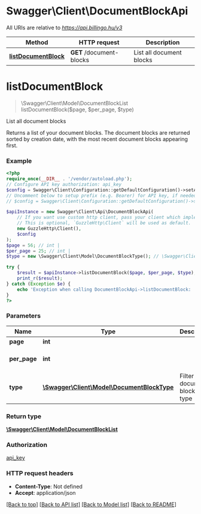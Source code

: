 # Swagger\Client\DocumentBlockApi

All URIs are relative to *https://api.billingo.hu/v3*

Method | HTTP request | Description
------------- | ------------- | -------------
[**listDocumentBlock**](DocumentBlockApi.md#listdocumentblock) | **GET** /document-blocks | List all document blocks

# **listDocumentBlock**
> \Swagger\Client\Model\DocumentBlockList listDocumentBlock($page, $per_page, $type)

List all document blocks

Returns a list of your document blocks. The document blocks are returned sorted by creation date, with the most recent document blocks appearing first.

### Example
```php
<?php
require_once(__DIR__ . '/vendor/autoload.php');
// Configure API key authorization: api_key
$config = Swagger\Client\Configuration::getDefaultConfiguration()->setApiKey('X-API-KEY', 'YOUR_API_KEY');
// Uncomment below to setup prefix (e.g. Bearer) for API key, if needed
// $config = Swagger\Client\Configuration::getDefaultConfiguration()->setApiKeyPrefix('X-API-KEY', 'Bearer');

$apiInstance = new Swagger\Client\Api\DocumentBlockApi(
    // If you want use custom http client, pass your client which implements `GuzzleHttp\ClientInterface`.
    // This is optional, `GuzzleHttp\Client` will be used as default.
    new GuzzleHttp\Client(),
    $config
);
$page = 56; // int | 
$per_page = 25; // int | 
$type = new \Swagger\Client\Model\DocumentBlockType(); // \Swagger\Client\Model\DocumentBlockType | Filter document blocks by type

try {
    $result = $apiInstance->listDocumentBlock($page, $per_page, $type);
    print_r($result);
} catch (Exception $e) {
    echo 'Exception when calling DocumentBlockApi->listDocumentBlock: ', $e->getMessage(), PHP_EOL;
}
?>
```

### Parameters

Name | Type | Description  | Notes
------------- | ------------- | ------------- | -------------
 **page** | **int**|  | [optional]
 **per_page** | **int**|  | [optional] [default to 25]
 **type** | [**\Swagger\Client\Model\DocumentBlockType**](../Model/.md)| Filter document blocks by type | [optional]

### Return type

[**\Swagger\Client\Model\DocumentBlockList**](../Model/DocumentBlockList.md)

### Authorization

[api_key](../../README.md#api_key)

### HTTP request headers

 - **Content-Type**: Not defined
 - **Accept**: application/json

[[Back to top]](#) [[Back to API list]](../../README.md#documentation-for-api-endpoints) [[Back to Model list]](../../README.md#documentation-for-models) [[Back to README]](../../README.md)

